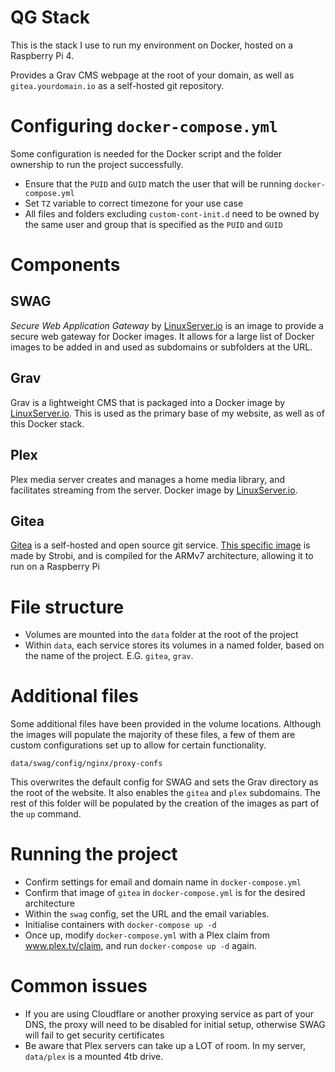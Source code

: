 # QG Stack

This is the stack I use to run my environment on Docker, hosted on a Raspberry Pi 4.

Provides a Grav CMS webpage at the root of your domain, as well as `gitea.yourdomain.io` as a self-hosted git repository.


# Configuring `docker-compose.yml`

Some configuration is needed for the Docker script and the folder ownership to run the project successfully.

- Ensure that the `PUID` and `GUID` match the user that will be running `docker-compose.yml`
- Set `TZ` variable to correct timezone for your use case
- All files and folders excluding `custom-cont-init.d` need to be owned by the same user and group that is specified as the `PUID` and `GUID`


# Components

## SWAG
_Secure Web Application Gateway_ by [LinuxServer.io](https://docs.linuxserver.io/general/swag "Documentation for LinuxServer's SWAG image") is an image to provide a secure web gateway for Docker images. It allows for a large list of Docker images to be added in and used as subdomains or subfolders at the URL.

## Grav
Grav is a lightweight CMS that is packaged into a Docker image by [LinuxServer.io](https://docs.linuxserver.io/images/docker-grav "Documentation for LinuxServer's Grav image"). This is used as the primary base of my website, as well as of this Docker stack.

## Plex
Plex media server creates and manages a home media library, and facilitates streaming from the server. Docker image by [LinuxServer.io](https://docs.linuxserver.io/images/docker-plex "Documentation for LinuxServer's Plex image").

## Gitea
[Gitea](https://gitea.io) is a self-hosted and open source git service. [This specific image](https://github.com/strobi/docker-rpi-gitea) is made by Strobi, and is compiled for the ARMv7 architecture, allowing it to run on a Raspberry Pi


# File structure

- Volumes are mounted into the `data` folder at the root of the project
- Within `data`, each service stores its volumes in a named folder, based on the name of the project. E.G. `gitea`, `grav`.


# Additional files

Some additional files have been provided in the volume locations. Although the images will populate the majority of these files, a few of them are custom configurations set up to allow for certain functionality.

```data/swag/config/nginx/proxy-confs```

This overwrites the default config for SWAG and sets the Grav directory as the root of the website. It also enables the `gitea` and `plex` subdomains. The rest of this folder will be populated by the creation of the images as part of the `up` command.


# Running the project

- Confirm settings for email and domain name in `docker-compose.yml`
- Confirm that image of `gitea` in `docker-compose.yml` is for the desired architecture
- Within the `swag` config, set the URL and the email variables.
- Initialise containers with `docker-compose up -d`
- Once up, modify `docker-compose.yml` with a Plex claim from www.plex.tv/claim, and run `docker-compose up -d` again.


# Common issues
- If you are using Cloudflare or another proxying service as part of your DNS, the proxy will need to be disabled for initial setup, otherwise SWAG will fail to get security certificates
- Be aware that Plex servers can take up a LOT of room. In my server, `data/plex` is a mounted 4tb drive.